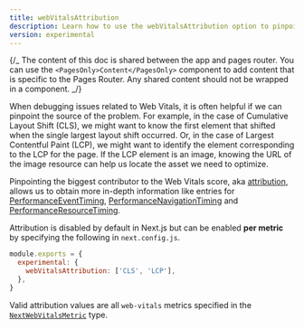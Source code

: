 ```yaml
---
title: webVitalsAttribution
description: Learn how to use the webVitalsAttribution option to pinpoint the source of Web Vitals issues.
version: experimental
---
```


{/_ The content of this doc is shared between the app and pages router. You can use the `<PagesOnly>Content</PagesOnly>` component to add content that is specific to the Pages Router. Any shared content should not be wrapped in a component. _/}

When debugging issues related to Web Vitals, it is often helpful if we can pinpoint the source of the problem.
For example, in the case of Cumulative Layout Shift (CLS), we might want to know the first element that shifted when the single largest layout shift occurred.
Or, in the case of Largest Contentful Paint (LCP), we might want to identify the element corresponding to the LCP for the page.
If the LCP element is an image, knowing the URL of the image resource can help us locate the asset we need to optimize.

Pinpointing the biggest contributor to the Web Vitals score, aka [attribution](https://github.com/GoogleChrome/web-vitals/blob/4ca38ae64b8d1e899028c692f94d4c56acfc996c/README.md#attribution),
allows us to obtain more in-depth information like entries for [PerformanceEventTiming](https://developer.mozilla.org/docs/Web/API/PerformanceEventTiming), [PerformanceNavigationTiming](https://developer.mozilla.org/docs/Web/API/PerformanceNavigationTiming) and [PerformanceResourceTiming](https://developer.mozilla.org/docs/Web/API/PerformanceResourceTiming).

Attribution is disabled by default in Next.js but can be enabled **per metric** by specifying the following in `next.config.js`.

```js filename="next.config.js"
module.exports = {
  experimental: {
    webVitalsAttribution: ['CLS', 'LCP'],
  },
}
```

Valid attribution values are all `web-vitals` metrics specified in the [`NextWebVitalsMetric`](https://github.com/vercel/next.js/blob/442378d21dd56d6e769863eb8c2cb521a463a2e0/packages/next/shared/lib/utils.ts#L43) type.
